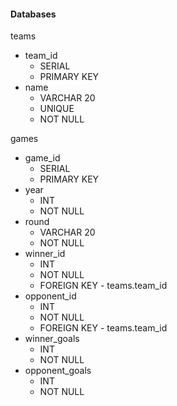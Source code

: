 #### Databases

teams
- team_id
  - SERIAL
  - PRIMARY KEY
- name
  - VARCHAR 20
  - UNIQUE
  - NOT NULL

games
- game_id
  - SERIAL
  - PRIMARY KEY
- year
  - INT
  - NOT NULL
- round
  - VARCHAR 20
  - NOT NULL
- winner_id
  - INT
  - NOT NULL
  - FOREIGN KEY - teams.team_id
- opponent_id
  - INT
  - NOT NULL
  - FOREIGN KEY - teams.team_id
- winner_goals
  - INT
  - NOT NULL
- opponent_goals
  - INT
  - NOT NULL
